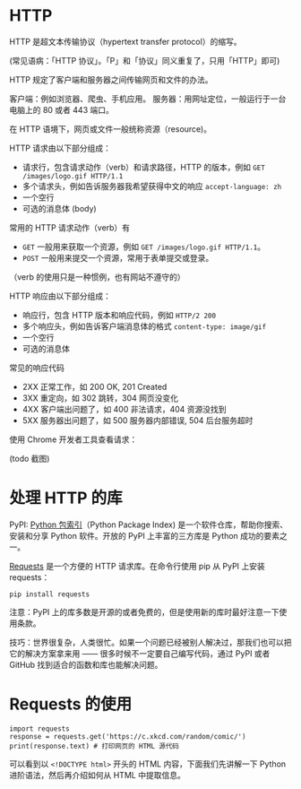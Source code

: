 # HTTP

HTTP 是超文本传输协议（hypertext transfer protocol）的缩写。

(常见语病：「HTTP 协议」。「P」和「协议」同义重复了，只用「HTTP」即可)

HTTP 规定了客户端和服务器之间传输网页和文件的办法。

客户端：例如浏览器、爬虫、手机应用。
服务器：用网址定位，一般运行于一台电脑上的 80 或者 443 端口。

在 HTTP 语境下，网页或文件一般统称资源（resource)。

HTTP 请求由以下部分组成：

- 请求行，包含请求动作（verb）和请求路径，HTTP 的版本，例如 `GET /images/logo.gif HTTP/1.1`
- 多个请求头，例如告诉服务器我希望获得中文的响应 `accept-language: zh`
- 一个空行
- 可选的消息体 (body)

常用的 HTTP 请求动作（verb）有

- `GET` 一般用来获取一个资源，例如 `GET /images/logo.gif HTTP/1.1`。
- `POST` 一般用来提交一个资源，常用于表单提交或登录。

（verb 的使用只是一种惯例，也有网站不遵守的）

HTTP 响应由以下部分组成：

- 响应行，包含 HTTP 版本和响应代码，例如 `HTTP/2 200`
- 多个响应头，例如告诉客户端消息体的格式 `content-type: image/gif`
- 一个空行
- 可选的消息体

常见的响应代码

- 2XX 正常工作，如 200 OK, 201 Created
- 3XX 重定向，如 302 跳转，304 网页没变化
- 4XX 客户端出问题了，如 400 非法请求，404 资源没找到
- 5XX 服务器出问题了，如 500 服务器内部错误, 504 后台服务超时

使用 Chrome 开发者工具查看请求：

(todo 截图)

# 处理 HTTP 的库

PyPI: [Python 包索引](https://pypi.org/)（Python Package Index) 是一个软件仓库，帮助你搜索、安装和分享 Python 软件。开放的 PyPI 上丰富的三方库是 Python 成功的要素之一。

[Requests](http://docs.python-requests.org/en/master/) 是一个方便的 HTTP 请求库。在命令行使用 pip 从 PyPI 上安装 requests：

    pip install requests

注意：PyPI 上的库多数是开源的或者免费的，但是使用新的库时最好注意一下使用条款。

技巧：世界很复杂，人类很忙。如果一个问题已经被别人解决过，那我们也可以把它的解决方案拿来用 —— 很多时候不一定要自己编写代码，通过 PyPI 或者 GitHub 找到适合的函数和库也能解决问题。

# Requests 的使用

    import requests
    response = requests.get('https://c.xkcd.com/random/comic/')
    print(response.text) # 打印网页的 HTML 源代码

可以看到以 `<!DOCTYPE html>` 开头的 HTML 内容，下面我们先讲解一下 Python 进阶语法，然后再介绍如何从 HTML 中提取信息。
